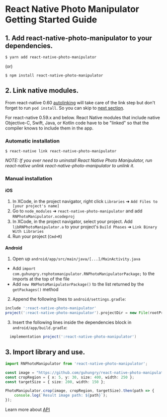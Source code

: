 # React Native Photo Manipulator Getting Started Guide

## 1. Add react-native-photo-manipulator to your dependencies.
```shell
$ yarn add react-native-photo-manipulator
```

(or)

```shell
$ npm install react-native-photo-manipulator
```

## 2. Link native modules.
From react-native 0.60 [autolinking](https://github.com/react-native-community/cli/blob/master/docs/autolinking.md) will take care of the link step but don't forget to run `pod install`. So you can skip to [next section](#3-import-library-and-use).

For react-native 0.59.x and below. React Native modules that include native Objective-C, Swift, Java, or Kotlin code have to be "linked" so that the compiler knows to include them in the app.

### Automatic installation
```shell
$ react-native link react-native-photo-manipulator
```

_NOTE: If you ever need to uninstall React Native Photo Manipulator, run react-native unlink react-native-photo-manipulator to unlink it._

### Manual installation

#### iOS

1. In XCode, in the project navigator, right click `Libraries` ➜ `Add Files to [your project's name]`
2. Go to `node_modules` ➜ `react-native-photo-manipulator` and add `RNPhotoManipulator.xcodeproj`
3. In XCode, in the project navigator, select your project. Add `libRNPhotoManipulator.a` to your project's `Build Phases` ➜ `Link Binary With Libraries`
4. Run your project (`Cmd+R`)

#### Android

1. Open up `android/app/src/main/java/[...]/MainActivity.java`
  - Add `import com.guhungry.rnphotomanipulator.RNPhotoManipulatorPackage;` to the imports at the top of the file
  - Add `new RNPhotoManipulatorPackage()` to the list returned by the `getPackages()` method
2. Append the following lines to `android/settings.gradle`:
```gradle
include ':react-native-photo-manipulator'
project(':react-native-photo-manipulator').projectDir = new File(rootProject.projectDir, '../node_modules/react-native-photo-manipulator/android')
```
3. Insert the following lines inside the dependencies block in `android/app/build.gradle`:
```gradle
  implementation project(':react-native-photo-manipulator')
```

## 3. Import library and use.
```typescript
import RNPhotoManipulator from 'react-native-photo-manipulator';

const image = "https://github.com/guhungry/react-native-photo-manipulator/raw/master/docs/demo-background.jpg";
const cropRegion = { x: 5, y: 30, size: 400, width: 250 };
const targetSize = { size: 200, width: 150 };

PhotoManipulator.crop(image, cropRegion, targetSize).then(path => {
    console.log(`Result image path: ${path}`);
});
```
Learn more about [API](/README.md#api)
